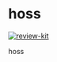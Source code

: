 # hoss
[![review-kit](https://github.com/afewell-hh/hoss/actions/workflows/review-kit.yml/badge.svg)](./.github/workflows/review-kit.yml)

hoss
